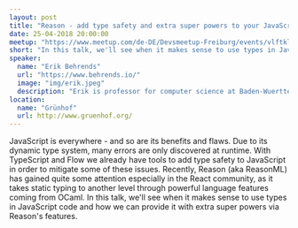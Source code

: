 ```yaml
---
layout: post
title: "Reason - add type safety and extra super powers to your JavaScript"
date: 25-04-2018 20:00:00
meetup: "https://www.meetup.com/de-DE/Devsmeetup-Freiburg/events/vlftklyxgbhc/"
short: "In this talk, we'll see when it makes sense to use types in JavaScript code and how we can provide it with extra super powers via Reason's features."
speaker:
  name: "Erik Behrends"
  url: "https://www.behrends.io/"
  image: "img/erik.jpeg"
  description: "Erik is professor for computer science at Baden-Wuerttemberg Cooperative State University (DHBW) in Lörrach. Currently, he keeps himself busy with mobile app development and is getting his teeth into deep learning."
location:
  name: "Grünhof"
  url: http://www.gruenhof.org/
---
```


JavaScript is everywhere - and so are its benefits and flaws.
Due to its dynamic type system, many errors are only discovered at runtime.
With TypeScript and Flow we already have tools to add type safety to JavaScript
in order to mitigate some of these issues. Recently, Reason (aka ReasonML)
has gained quite some attention especially in the React community, as it takes
static typing to another level through powerful language features coming from OCaml.
In this talk, we'll see when it makes sense to use types in JavaScript code
and how we can provide it with extra super powers via Reason's features.
